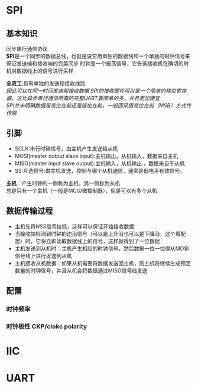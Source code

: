 # SPI

## 基本知识
同步串行通信协议    
**SPI**是一个同步的数据总线，也就是说它用单独的数据线和一个单独的时钟信号来保证发送端和接收端的完美同步 
时钟是一个振荡信号，它告诉接收机在确切的时机对数据线上的信号进行采样    

**全双工**:具有单独的发送和接收线路     
*因此可以在同一时间发送和接收数据*
*SPI的接收硬件可以是一个简单的移位寄存器，这比异步串行通信所需的完整UART要简单的多，并且更加便宜*   
*SPI并未明确数据是高位在前还是低位在前，一般回采用高位在前（MSB）方式传传输*    

## 引脚
- SCLK:串行时钟信号，由主机产生发送给从机   
- MOSI(master output slave input):主机输出，从机输入，数据来自主机     
- MISO(master input slave output):主机输入，从机输出 ，数据来自于从机      
- SS:片选信号:由主机发送，控制与哪个从机通信，通常是低电平有效信号。    

**主机**：产生时钟的一侧称为主机，另一侧称为从机    
总是只有一个主机（一般是MCU/微控制器），但是可以有多个从机  

## 数据传输过程
- 主机先将*NSS*信号拉低，这样可以保证开始接收数据   
- 当接收端检测到时钟的边沿信号（可以是上升沿也可以是下降沿，这个看配置）时，它将立即读取数据线上的信号，这样就得到了一位数据
- 主机发送到从机时：主机产生相应的时钟信号，然后数据一位一位得从MOSI信号线上进行发送到从机  
- 主机接收从机数据：如果从机需要将数据发送回主机，则主机将继续生成预定数量的时钟信号，并且从机会将数据通过MISO信号线发送    

## 配置     
### 时钟频率    

### 时钟极性 CKP/clokc polarity


# IIC

# UART